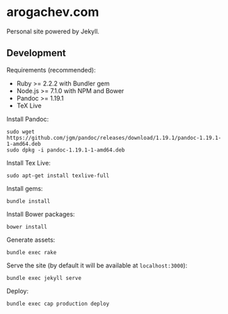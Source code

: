 # arogachev.com

Personal site powered by Jekyll.

## Development

Requirements (recommended):

- Ruby >= 2.2.2 with Bundler gem
- Node.js >= 7.1.0 with NPM and Bower
- Pandoc >= 1.19.1
- TeX Live

Install Pandoc:

```
sudo wget https://github.com/jgm/pandoc/releases/download/1.19.1/pandoc-1.19.1-1-amd64.deb
sudo dpkg -i pandoc-1.19.1-1-amd64.deb
```

Install Tex Live:

```
sudo apt-get install texlive-full
```

Install gems:

```
bundle install 
```

Install Bower packages:

```
bower install
```

Generate assets:

```
bundle exec rake
```

Serve the site (by default it will be available at `localhost:3000`):

```
bundle exec jekyll serve
```

Deploy:

```
bundle exec cap production deploy
```
